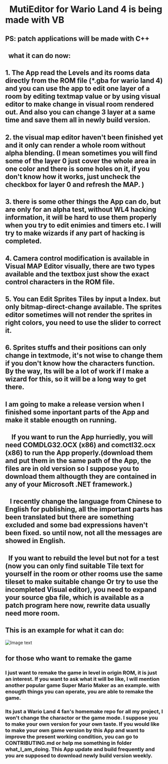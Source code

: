 #   MutiEditor for Wario Land 4 is being made with VB
## PS: patch applications will be made with C++
## 
##     what it can do now:
##      1. The App read the Levels and its rooms data directly from the ROM file (*.gba for wario land 4) and you can use the app to edit one layer of a room by editing textmap value or by using visual editor to make change in visual room rendered out. And also you can change 3 layer at a same time and save them all in newly build version.
##      2. the visual map editor haven't been finished yet and it only can render a whole room without alpha blending. (I mean sometimes you will find some of the layer 0 just cover the whole area in one color and there is some holes on it, if you don't know how it works, just uncheck the checkbox for layer 0 and refresh the MAP. )
##      3. there is some other things the App can do, but are only for an alpha test, without WL4 hacking information, it will be hard to use them properly when you try to edit enimies and timers etc. I will try to make wizards if any part of hacking is completed.
##      4. Camera control modification is available in Visual MAP Editor visually, there are two types available and the textbox just show the exact control characters in the ROM file.
##      5. You can Edit Sprites Tiles by input a Index. but only bitmap-direct-change available. The sprites editor sometimes will not render the sprites in right colors, you need to use the slider to correct it.
##      6. Sprites stuffs and their positions can only change in textmode, it's not wise to change them if you don't know how the characters function. By the way, Its will be a lot of work if I make a wizard for this, so it will be a long way to get there. 
##
##      I am going to make a release version when I finished some inportant parts of the App and make it stable enougth on running.
##      If you want to run the App hurriedly, you will need COMDLG32.OCX (x86) and comctl32.ocx (x86) to run the App properly.(download them and put them in the same path of the App, the files are in old version so I suppose you to download them althougth they are contained in any of your Microsoft .NET framework.)
##    I recently change the language from Chinese to English for publishing, all the important parts has been translated but there are something excluded and some bad expressions haven't been fixed. so until now, not all the messages are showed in English.
##      If you want to rebuild the level but not for a test (now you can only find suitable Tile text for yourself in the room or other rooms use the same tileset to make suitable change Or try to use the incompleted Visual editor), you need to expand your source gba file, which is available as a patch program here now, rewrite data usually need more room.
##      This is an example for what it can do:
![Image text](https://github.com/shinespeciall/WarioLand4MultiEditor/blob/master/screenshot.png)
## 
## for those who want to remake the game
### I just want to remake the game in level in origin ROM, it is just an interest. If you want to ask what it will be like, I will mention another popular game Super Mario Maker as an example. with enougth things you can operate, you are able to remake the game.
### Its just a Wario Land 4 fan's homemake repo for all my project, I won't change the charactor or the game mode. I suppose you to make your own version for your own taste. If you would like to make your own game version by this App and want to improve the present working condition, you can go to CONTRIBUTING.md or help me something in folder what_I_am_doing. This App update and build frequently and you are supposed to download newly build version weekly.
